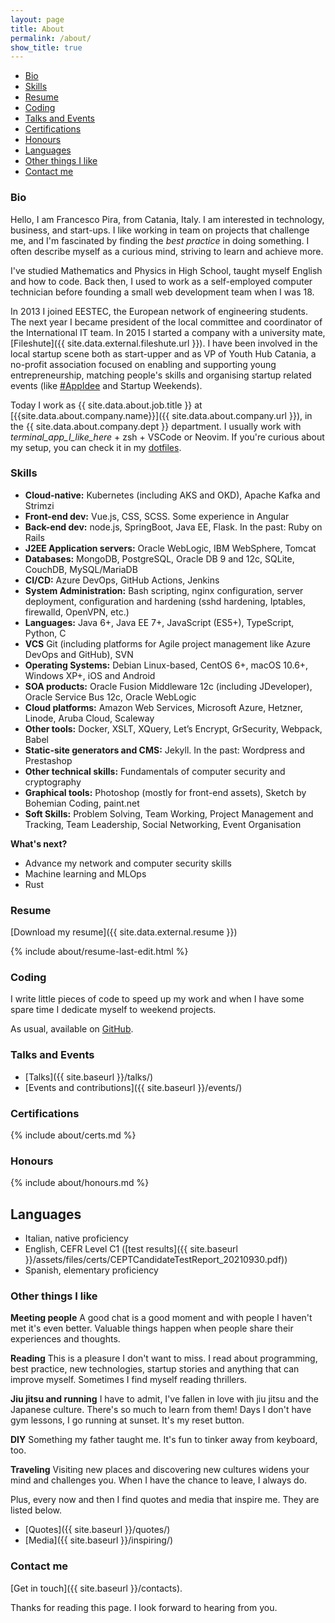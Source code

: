 ```yaml
---
layout: page
title: About
permalink: /about/
show_title: true
---
```


- [Bio](#bio)
- [Skills](#skills)
- [Resume](#resume)
- [Coding](#coding)
- [Talks and Events](#talks-and-events)
- [Certifications](#certifications)
- [Honours](#honours)
- [Languages](#languages)
- [Other things I like](#other-things-i-like)
- [Contact me](#contact-me)

### Bio

Hello, I am Francesco Pira, from Catania, Italy. I am interested in technology, business, and start-ups. I like working in team on projects that challenge me, and I'm fascinated by finding the *best practice* in doing something. I often describe myself as a curious mind, striving to learn and achieve more.

I've studied Mathematics and Physics in High School, taught myself English and how to code. Back then, I used to work as a self-employed computer technician before founding a small web development team when I was 18.

In 2013 I joined EESTEC, the European network of engineering students. The next year I became president of the local committee and coordinator of the International IT team. In 2015 I started a company with a university mate, [Fileshute]({{ site.data.external.fileshute.url }}). I have been involved in the local startup scene both as start-upper and as VP of Youth Hub Catania, a no-profit association focused on enabling and supporting young entrepreneurship, matching people's skills and organising startup related events (like [#AppIdee](https://twitter.com/hashtag/AppIdee?src=hash) and Startup Weekends).

Today I work as {{ site.data.about.job.title }} at [{{site.data.about.company.name}}]({{ site.data.about.company.url }}), in the {{ site.data.about.company.dept }} department. I usually work with *terminal_app_I_like_here* + zsh + VSCode or Neovim. If you're curious about my setup, you can check it in my [dotfiles]({{site.data.social.github.url}}/dotfiles).

### Skills

- **Cloud-native:** Kubernetes (including AKS and OKD), Apache Kafka and Strimzi
- **Front-end dev:** Vue.js, CSS, SCSS. Some experience in Angular
- **Back-end dev:** node.js, SpringBoot, Java EE, Flask. In the past: Ruby on Rails
- **J2EE Application servers:** Oracle WebLogic, IBM WebSphere, Tomcat
- **Databases:** MongoDB, PostgreSQL, Oracle DB 9 and 12c, SQLite, CouchDB, MySQL/MariaDB
- **CI/CD:** Azure DevOps, GitHub Actions, Jenkins
- **System Administration:** Bash scripting, nginx configuration, server deployment, configuration and hardening (sshd hardening, Iptables, firewalld, OpenVPN, etc.)
- **Languages:** Java 6+, Java EE 7+, JavaScript (ES5+), TypeScript, Python, C
- **VCS** Git (including platforms for Agile project management like Azure DevOps and GitHub), SVN
- **Operating Systems:** Debian Linux-based, CentOS 6+, macOS 10.6+, Windows XP+, iOS and Android
- **SOA products:** Oracle Fusion Middleware 12c (including JDeveloper), Oracle Service Bus 12c, Oracle WebLogic
- **Cloud platforms:** Amazon Web Services, Microsoft Azure, Hetzner, Linode, Aruba Cloud, Scaleway
- **Other tools:** Docker, XSLT, XQuery, Let’s Encrypt, GrSecurity, Webpack, Babel
- **Static-site generators and CMS:** Jekyll. In the past: Wordpress and Prestashop
- **Other technical skills:** Fundamentals of computer security and cryptography
- **Graphical tools:** Photoshop (mostly for front-end assets), Sketch by Bohemian Coding, paint.net
- **Soft Skills:** Problem Solving, Team Working, Project Management and Tracking, Team Leadership, Social Networking, Event Organisation

**What's next?**

- Advance my network and computer security skills
- Machine learning and MLOps
- Rust

### Resume

[Download my resume]({{ site.data.external.resume }})

{% include about/resume-last-edit.html %}

### Coding

I write little pieces of code to speed up my work and when I have some spare time I dedicate myself to weekend projects.

As usual, available on [GitHub]({{site.data.social.github.url}}).

### Talks and Events

- [Talks]({{ site.baseurl }}/talks/)
- [Events and contributions]({{ site.baseurl }}/events/)

### Certifications

{% include about/certs.md %}

### Honours

{% include about/honours.md %}

## Languages

- Italian, native proficiency
- English, CEFR Level C1 ([test results]({{ site.baseurl }}/assets/files/certs/CEPTCandidateTestReport_20210930.pdf))
- Spanish, elementary proficiency

### Other things I like

**Meeting people** A good chat is a good moment and with people I haven't met it's even better. Valuable things happen when people share their experiences and thoughts.

**Reading** This is a pleasure I don't want to miss. I read about programming, best practice, new technologies, startup stories and anything that can improve myself.
Sometimes I find myself reading thrillers.

**Jiu jitsu and running** I have to admit, I've fallen in love with jiu jitsu and the Japanese culture. There's so much to learn from them! Days I don't have gym lessons, I go running at sunset. It's my reset button.

**DIY** Something my father taught me. It's fun to tinker away from keyboard, too.

**Traveling** Visiting new places and discovering new cultures widens your mind and challenges you. When I have the chance to leave, I always do.

Plus, every now and then I find quotes and media that inspire me. They are listed below.

- [Quotes]({{ site.baseurl }}/quotes/)
- [Media]({{ site.baseurl }}/inspiring/)

### Contact me

[Get in touch]({{ site.baseurl }}/contacts).

Thanks for reading this page. I look forward to hearing from you.
